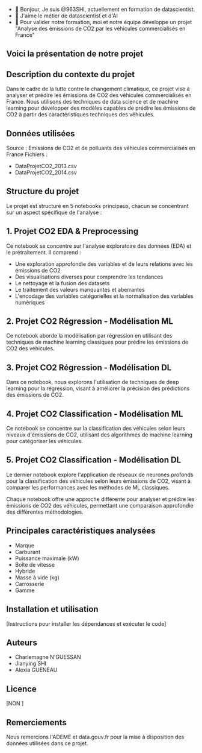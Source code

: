 - 👋 Bonjour, Je suis @963SHI, actuellement en formation de datascientist.
- 👀 J'aime le métier de datascientist et d'AI
- 🌱 Pour valider notre formation, moi et notre équipe développe un projet "Analyse des émissions de CO2 par les véhicules commercialisés en France"

 ## Voici la présentation de notre projet
 ## Description du contexte du projet
Dans le cadre de la lutte contre le changement climatique, ce projet vise à analyser et prédire les émissions de CO2 des véhicules commercialisés en France. Nous utilisons des techniques de data science et de machine learning pour développer des modèles capables de prédire les émissions de CO2 à partir des caractéristiques techniques des véhicules.

## Données utilisées
Source : Emissions de CO2 et de polluants des véhicules commercialisés en France
Fichiers :
- DataProjetCO2_2013.csv
- DataProjetCO2_2014.csv

## Structure du projet
Le projet est structuré en 5 notebooks principaux, chacun se concentrant sur un aspect spécifique de l'analyse :

## 1. Projet CO2 EDA & Preprocessing
Ce notebook se concentre sur l'analyse exploratoire des données (EDA) et le prétraitement. Il comprend :
- Une exploration approfondie des variables et de leurs relations avec les émissions de CO2
- Des visualisations diverses pour comprendre les tendances
- Le nettoyage et la fusion des datasets
- Le traitement des valeurs manquantes et aberrantes
- L'encodage des variables catégorielles et la normalisation des variables numériques
  
## 2. Projet CO2 Régression - Modélisation ML
Ce notebook aborde la modélisation par régression en utilisant des techniques de machine learning classiques pour prédire les émissions de CO2 des véhicules.

## 3. Projet CO2 Régression - Modélisation DL
Dans ce notebook, nous explorons l'utilisation de techniques de deep learning pour la régression, visant à améliorer la précision des prédictions des émissions de CO2.

## 4. Projet CO2 Classification - Modélisation ML
Ce notebook se concentre sur la classification des véhicules selon leurs niveaux d'émissions de CO2, utilisant des algorithmes de machine learning pour catégoriser les véhicules.

## 5. Projet CO2 Classification - Modélisation DL
Le dernier notebook explore l'application de réseaux de neurones profonds pour la classification des véhicules selon leurs émissions de CO2, visant à comparer les performances avec les méthodes de ML classiques.

Chaque notebook offre une approche différente pour analyser et prédire les émissions de CO2 des véhicules, permettant une comparaison approfondie des différentes méthodologies.

## Principales caractéristiques analysées
- Marque
- Carburant
- Puissance maximale (kW)
- Boîte de vitesse
- Hybride
- Masse à vide (kg)
- Carrosserie
- Gamme

## Installation et utilisation
[Instructions pour installer les dépendances et exécuter le code]

## Auteurs
- Charlemagne N'GUESSAN
- Jianying SHI
- Alexia GUENEAU

## Licence
[NON ]

## Remerciements
Nous remercions l'ADEME et data.gouv.fr pour la mise à disposition des données utilisées dans ce projet.




